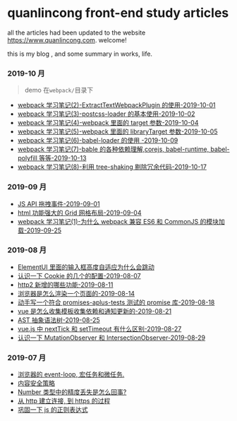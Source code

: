 # quanlincong front-end study articles

all the articles had been updated to the website https://www.quanlincong.com. welcome!

this is my blog , and some summary in works, life.

### 2019-10 月

> demo 在`webpack/`目录下

- [webpack 学习笔记(2)-ExtractTextWebpackPlugin 的使用-2019-10-01](https://github.com/sevenCon/blog-github/issues/19)
- [webpack 学习笔记(3)-postcss-loader 的基本使用-2019-10-02](https://github.com/sevenCon/blog-github/issues/20)
- [webpack 学习笔记(4)-webpack 里面的 target 参数-2019-10-04](https://github.com/sevenCon/blog-github/issues/21)
- [webpack 学习笔记(5)-webpack 里面的 libraryTarget 参数-2019-10-05](https://github.com/sevenCon/blog-github/issues/22)
- [webpack 学习笔记(6)-babel-loader 的使用 -2019-10-09](https://github.com/sevenCon/blog-github/issues/23)
- [webpack 学习笔记(7)-bable 的各种依赖理解,corejs, babel-runtime, babel-polyfill 等等-2019-10-13](https://github.com/sevenCon/blog-github/issues/24)
- [webpack 学习笔记(8)-利用 tree-shaking 剔除冗余代码-2019-10-17](https://github.com/sevenCon/blog-github/issues/25)

### 2019-09 月

- [JS API 拖拽事件-2019-09-01](https://github.com/sevenCon/blog-github/issues/16)
- [html 功能强大的 Grid 网格布局-2019-09-04](https://github.com/sevenCon/blog-github/issues/17)
- [webpack 学习笔记(1)-为什么 webpack 兼容 ES6 和 CommonJS 的模块加载-2019-09-25](https://github.com/sevenCon/blog-github/issues/18)

### 2019-08 月

- [ElementUI 里面的输入框高度自适应为什么会跳动](https://github.com/sevenCon/blog-github/issues/7)
- [认识一下 Cookie 的几个的配置-2019-08-07](https://github.com/sevenCon/blog-github/issues/8)
- [http2 新增的哪些功能-2019-08-11](https://github.com/sevenCon/blog-github/issues/9)
- [浏览器是怎么渲染一个页面的-2019-08-14](https://github.com/sevenCon/blog-github/issues/10)
- [动手写一个符合 promises-aplus-tests 测试的 promise 库-2019-08-18](https://github.com/sevenCon/blog-github/issues/11)
- [vue 是怎么收集模板收集依赖和通知更新的-2019-08-21](https://github.com/sevenCon/blog-github/issues/12)
- [AST 抽象语法树-2019-08-25](https://github.com/sevenCon/blog-github/issues/13)
- [vue.js 中 nextTick 和 setTimeout 有什么区别-2019-08-27](https://github.com/sevenCon/blog-github/issues/14)
- [认识一下 MutationObserver 和 IntersectionObserver-2019-08-29](https://github.com/sevenCon/blog-github/issues/15)

### 2019-07 月

- [浏览器的 event-loop, 宏任务和微任务.](https://github.com/sevenCon/blog-github/issues/1)
- [内容安全策略](https://github.com/sevenCon/blog-github/issues/2)
- [Number 类型中的精度丢失是怎么回事?](https://github.com/sevenCon/blog-github/issues/3)
- [从 http 建立连接, 到 https 的过程](https://github.com/sevenCon/blog-github/issues/4)
- [巩固一下 js 的正则表达式](https://github.com/sevenCon/blog-github/issues/5)
